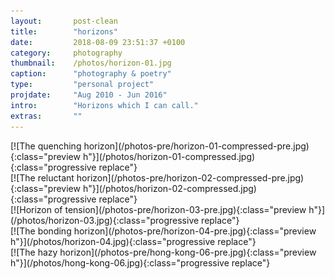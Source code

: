 ```yaml
---
layout:       post-clean
title:        "horizons"
date:         2018-08-09 23:51:37 +0100
category:     photography
thumbnail:    /photos/horizon-01.jpg
caption:      "photography & poetry"
type:         "personal project"
projdate:     "Aug 2010 - Jun 2016"
intro:        "Horizons which I can call."
extras:       ""
---
```



<div class="photo entry" markdown="1">
[![The quenching horizon](/photos-pre/horizon-01-compressed-pre.jpg){:class="preview h"}](/photos/horizon-01-compressed.jpg){:class="progressive replace"}
</div>

<div class="photo entry" markdown="1">
[![The reluctant horizon](/photos-pre/horizon-02-compressed-pre.jpg){:class="preview h"}](/photos/horizon-02-compressed.jpg){:class="progressive replace"}
</div>

<div class="photo entry" markdown="1">
[![Horizon of tension](/photos-pre/horizon-03-pre.jpg){:class="preview h"}](/photos/horizon-03.jpg){:class="progressive replace"}
</div>

<div class="photo entry" markdown="1">
[![The bonding horizon](/photos-pre/horizon-04-pre.jpg){:class="preview h"}](/photos/horizon-04.jpg){:class="progressive replace"}
</div>

<div class="photo entry" markdown="1">
[![The hazy horizon](/photos-pre/hong-kong-06-pre.jpg){:class="preview h"}](/photos/hong-kong-06.jpg){:class="progressive replace"}
</div>